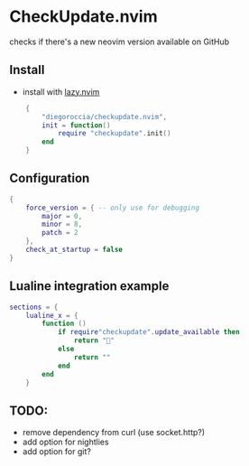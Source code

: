 # CheckUpdate.nvim

checks if there's a new neovim version available on GitHub
## Install

* install with [lazy.nvim](https://github.com/folke/lazy.nvim)

```lua
    {
        "diegoroccia/checkupdate.nvim",
        init = function()
            require "checkupdate".init()
        end
    }
```

## Configuration

```lua
{
    force_version = { -- only use for debugging
        major = 0,
        minor = 8,
        patch = 2
    },
    check_at_startup = false
}
```

## Lualine integration example

```lua
sections = {
    lualine_x = {
        function ()
            if require"checkupdate".update_available then
                return "🚀"
            else
                return ""
            end
        end
    }

```

## TODO:
* remove dependency from curl (use socket.http?)
* add option for nightlies
* add option for git?
